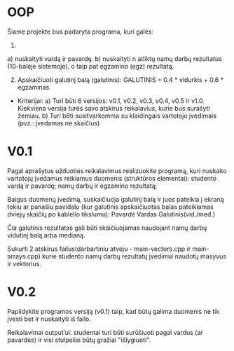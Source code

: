 # OOP
Šiame projekte bus padaryta programa, kuri galės:

1. 
a) nuskaityti vardą ir pavardę.
b) nuskaityti n atliktų namų darbų rezultatus (10-balėje sistemoje), o taip pat egzamino (egz) rezultatą.

2. Apskaičiuoti galutinį balą (galutinis):
GALUTINIS = 0.4 * vidurkis + 0.6 * egzaminas.

- Kriterijai:
a) Turi būti 6 versijos: v0.1, v0.2, v0.3, v0.4, v0.5 ir v1.0. Kiekviena versija turės savo atskirus reikalavius, kurie bus surašyti žemiau.
b) Turi b8ti susitvarkomma su klaidingais vartotojo įvedimais (pvz.: įvedamas ne skaičius)



# V0.1
Pagal aprašytus užduoties reikalavimus realizuokite programą, kuri nuskaito vartotojų įvedamus reikiamus duomenis (struktūros elementai):
    studento vardą ir pavardę;
    namų darbų ir egzamino rezultatą;

Baigus duomenų įvedimą, suskaičiuoja galutinį balą ir juos pateikia į ekraną tokiu ar panašiu pavidalu (kur galutinis apskaičiuotas balas pateikiamas dviejų skaičių po kablelio tikslumu):
Pavardė     Vardas      Galutinis(vid./med.)

Čia galutinis rezultatas gali būti skaičiuojamas naudojant namų darbų vidutinį balą arba medianą.

Sukurti 2 atskirus failus(darbartiniu atveju - main-vectors.cpp ir main-arrays.cpp) kurie studento namų darbų rezultatų įvedimui naudotų masyvus ir vektorius.

# V0.2
Papildykite programos versiją (v0.1) taip, kad būtų galima duomenis ne tik įvesti bet ir nuskaityti iš failo.

Reikalavimai output’ui: studentai turi būti surūšiuoti pagal vardus (ar pavardes) ir visi stulpeliai būtų gražiai "išlygiuoti".